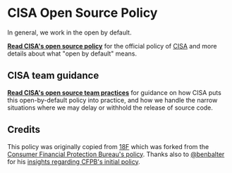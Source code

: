 # CISA Open Source Policy #

In general, we work in the open by default.

**[Read CISA's open source policy](policy.md)** for the official
policy of [CISA](https://cisa.gov/) and more details about what "open by
default" means.

## CISA team guidance ##

**[Read CISA's open source team practices](practice.md)** for guidance on how
CISA puts this open-by-default policy into practice, and how we handle the
narrow situations where we may delay or withhold the release of source code.

## Credits ##

This policy was originally copied from [18F](https://18f.gsa.gov) which was
forked from the [Consumer Financial Protection Bureau's policy](https://github.com/cfpb/source-code-policy).
Thanks also to [@benbalter](https://github.com/benbalter) for his
[insights regarding CFPB's initial policy](http://ben.balter.com/2012/04/10/whats-missing-from-cfpbs-awesome-new-source-code-policy/).
